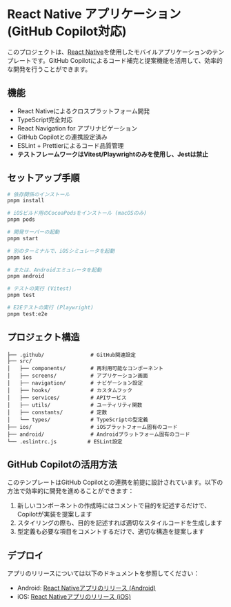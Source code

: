 # React Native アプリケーション (GitHub Copilot対応)

このプロジェクトは、[React Native](https://reactnative.dev/)を使用したモバイルアプリケーションのテンプレートです。GitHub Copilotによるコード補完と提案機能を活用して、効率的な開発を行うことができます。

## 機能

- React Nativeによるクロスプラットフォーム開発
- TypeScript完全対応
- React Navigation for アプリナビゲーション
- GitHub Copilotとの連携設定済み
- ESLint + Prettierによるコード品質管理
- **テストフレームワークはVitest/Playwrightのみを使用し、Jestは禁止**

## セットアップ手順

```bash
# 依存関係のインストール
pnpm install

# iOSビルド用のCocoaPodsをインストール (macOSのみ)
pnpm pods

# 開発サーバーの起動
pnpm start

# 別のターミナルで、iOSシミュレータを起動
pnpm ios

# または、Androidエミュレータを起動
pnpm android

# テストの実行 (Vitest)
pnpm test

# E2Eテストの実行 (Playwright)
pnpm test:e2e
```

## プロジェクト構造

```
├── .github/               # GitHub関連設定
├── src/
│   ├── components/        # 再利用可能なコンポーネント
│   ├── screens/           # アプリケーション画面
│   ├── navigation/        # ナビゲーション設定
│   ├── hooks/             # カスタムフック
│   ├── services/          # APIサービス
│   ├── utils/             # ユーティリティ関数
│   ├── constants/         # 定数
│   └── types/             # TypeScriptの型定義
├── ios/                   # iOSプラットフォーム固有のコード
├── android/               # Androidプラットフォーム固有のコード
└── .eslintrc.js          # ESLint設定
```

## GitHub Copilotの活用方法

このテンプレートはGitHub Copilotとの連携を前提に設計されています。以下の方法で効率的に開発を進めることができます：

1. 新しいコンポーネントの作成時にはコメントで目的を記述するだけで、Copilotが実装を提案します
2. スタイリングの際も、目的を記述すれば適切なスタイルコードを生成します
3. 型定義も必要な項目をコメントするだけで、適切な構造を提案します

## デプロイ

アプリのリリースについては以下のドキュメントを参照してください：
- Android: [React Nativeアプリのリリース (Android)](https://reactnative.dev/docs/signed-apk-android)
- iOS: [React Nativeアプリのリリース (iOS)](https://reactnative.dev/docs/publishing-to-app-store)
